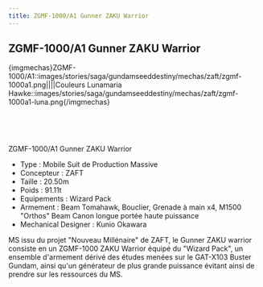```yaml
---
title: ZGMF-1000/A1 Gunner ZAKU Warrior
---
```


ZGMF-1000/A1 Gunner ZAKU Warrior
--------------------------------


{imgmechas}ZGMF-1000/A1::images/stories/saga/gundamseeddestiny/mechas/zaft/zgmf-1000a1.png||||Couleurs Lunamaria Hawke::images/stories/saga/gundamseeddestiny/mechas/zaft/zgmf-1000a1-luna.png{/imgmechas}


 



 


ZGMF-1000/A1 Gunner ZAKU Warrior   
  
- Type : Mobile Suit de Production Massive  
- Concepteur : ZAFT  
- Taille : 20.50m  
- Poids : 91.11t  
- Equipements : Wizard Pack  
- Armement : Beam Tomahawk, Bouclier, Grenade à main x4, M1500 "Orthos" Beam Canon longue portée haute puissance  
- Mechanical Designer : Kunio Okawara  
  
MS issu du projet "Nouveau Millénaire" de ZAFT, le Gunner ZAKU warrior consiste en un ZGMF-1000 ZAKU Warrior équipé du "Wizard Pack", un ensemble d'armement dérivé des études menées sur le GAT-X103 Buster Gundam, ainsi qu'un générateur de plus grande puissance évitant ainsi de prendre sur les ressources du MS.


